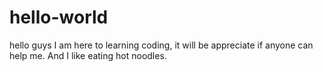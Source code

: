 # hello-world

hello guys 
I am here to learning coding, it will be appreciate if anyone can help me.
And I like eating hot noodles.
